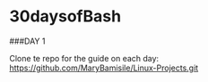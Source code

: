 # 30daysofBash

###DAY 1

Clone te repo for the guide on each day: https://github.com/MaryBamisile/Linux-Projects.git
